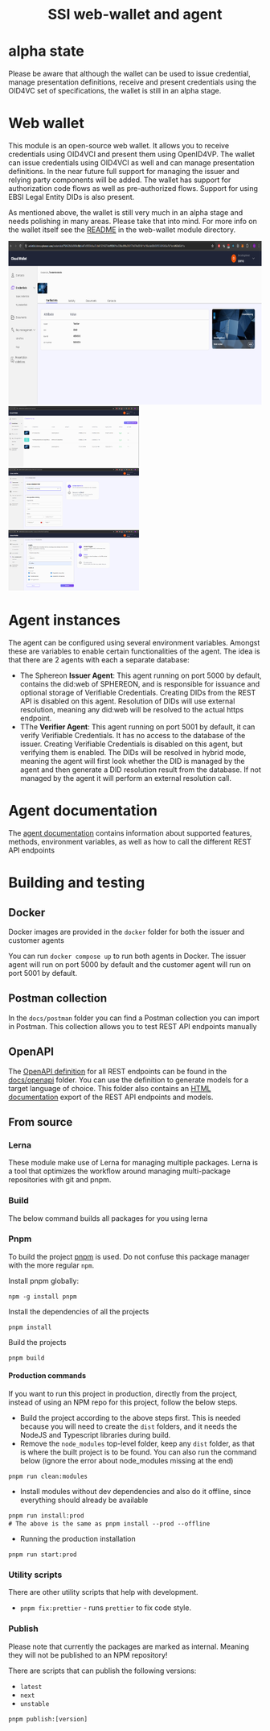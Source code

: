 <!--suppress HtmlDeprecatedAttribute -->
<h1 align="center">
  <br>
  <br>SSI web-wallet and agent
  <br>
</h1>

# alpha state

Please be aware that although the wallet can be used to issue credential, manage presentation definitions, receive and
present credentials using the OID4VC set of specifications, the wallet is still in an alpha stage.

# Web wallet

This module is an open-source web wallet. It allows you to receive credentials using OID4VCI and present them using
OpenID4VP. The wallet can issue credentials using OID4VCI as well and can manage presentation definitions. In the near
future full support for managing the issuer and relying party components will be added. The wallet has support for
authorization code flows as well as pre-authorized flows. Support for using EBSI Legal Entity DIDs is also present.

As mentioned above, the wallet is still very much in an alpha stage and needs polishing in many areas. Please take that
into mind. For more info on the wallet itself see the [README](./packages/web-wallet/README.md) in the web-wallet module
directory.

<a href="docs/images/credential-details.png"><img src="docs/images/credential-details.png" width="800" height="325" /></a>
<br/>
<a href="docs/images/credential-list.png"><img src="docs/images/credential-list.png" width="260" height="120px"/></a>
&nbsp;
<a href="docs/images/credential-issue.png"><img src="docs/images/credential-issue.png" width="260" height="120px"/></a>
&nbsp;
<a href="docs/images/key-add.png"><img src="docs/images/key-add.png" width="260" height="120px"/></a>

# Agent instances

The agent can be configured using several environment variables. Amongst these are variables to enable certain
functionalities of the agent.
The idea is that there are 2 agents with each a separate database:

- The Sphereon **Issuer Agent**: This agent running on port 5000 by default, contains the did:web of SPHEREON, and is
  responsible for issuance and optional
  storage of Verifiable Credentials. Creating DIDs from the REST API is disabled on this agent. Resolution of DIDs will
  use external resolution, meaning any did:web will be resolved to the actual https endpoint.
- TThe **Verifier Agent**: This agent running on port 5001 by default, it can verify Verifiable
  Credentials. It has no access to the database of the issuer. Creating Verifiable Credentials is disabled on this
  agent, but verifying them is enabled. The DIDs will be resolved in hybrid mode, meaning the agent will first look
  whether the DID is managed by the agent and then generate a DID resolution result from the database. If not managed by
  the agent it will perform an external resolution call.

# Agent documentation

The [agent documentation](./packages/agent/README.md) contains information about supported features, methods,
environment variables, as well as how to call the different REST API endpoints

# Building and testing

## Docker

Docker images are provided in the `docker` folder for both the issuer and customer agents

You can run `docker compose up` to run both agents in Docker. The issuer agent will run on port 5000 by default and the
customer agent will run on port 5001 by default.

## Postman collection

In the `docs/postman` folder you can find a Postman collection you can import in Postman. This collection allows you to
test REST API endpoints manually

## OpenAPI

The [OpenAPI definition](./docs/openapi/SPHEREON_VC_API.yaml) for all REST endpoints can be found in
the [docs/openapi](./docs/openapi) folder.
You can use the definition to generate models for a target language of choice.
This folder also contains an [HTML documentation](./docs/openapi/index.html) export of the REST API endpoints and
models.

## From source

### Lerna

These module make use of Lerna for managing multiple packages. Lerna is a tool that optimizes the workflow around
managing multi-package repositories with git and pnpm.

### Build

The below command builds all packages for you using lerna

### Pnpm

To build the project [pnpm](https://www.npmjs.com/package/pnpm) is used. Do not confuse this package manager with the
more regular `npm`.

Install pnpm globally:

```shell
npm -g install pnpm
```

Install the dependencies of all the projects

```shell
pnpm install
```

Build the projects

```shell
pnpm build
```

#### Production commands

If you want to run this project in production, directly from the project, instead of using an NPM repo for this project,
follow the below steps.

- Build the project according to the above steps first. This is needed because you will need to create the `dist`
  folders, and it needs the NodeJS and Typescript libraries during build.
- Remove the `node_modules` top-level folder, keep any `dist` folder, as that is where the built project is to be found.
  You can also run the command below (ignore the error about node_modules missing at the end)

```shell
pnpm run clean:modules
```

- Install modules without dev dependencies and also do it offline, since everything should already be available

```shell
pnpm run install:prod
# The above is the same as pnpm install --prod --offline
```

- Running the production installation

```shell
pnpm run start:prod
```

### Utility scripts

There are other utility scripts that help with development.

* `pnpm fix:prettier` - runs `prettier` to fix code style.

### Publish

Please note that currently the packages are marked as internal. Meaning they will not be published to an NPM repository!

There are scripts that can publish the following versions:

* `latest`
* `next`
* `unstable`

```shell
pnpm publish:[version]
```
